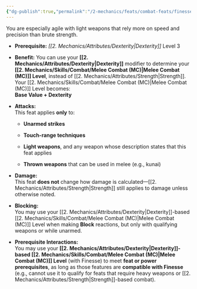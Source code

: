 ```yaml
---
{"dg-publish":true,"permalink":"/2-mechanics/feats/combat-feats/finesse/"}
---
```


You are especially agile with light weapons that rely more on speed and precision than brute strength.

- **Prerequisite:** _[[2. Mechanics/Attributes/Dexterity\|Dexterity]]_ Level 3
    
- **Benefit:** You can use your **[[2. Mechanics/Attributes/Dexterity\|Dexterity]]** modifier to determine your **[[2. Mechanics/Skills/Combat/Melee Combat (MC)\|Melee Combat (MC)]] Level**, instead of [[2. Mechanics/Attributes/Strength\|Strength]]. Your [[2. Mechanics/Skills/Combat/Melee Combat (MC)\|Melee Combat (MC)]] Level becomes:  
    **Base Value + Dexterity**
    
- **Attacks:**  
    This feat applies **only** to:
    
    - **Unarmed strikes**
        
    - **Touch-range techniques**
        
    - **Light weapons**, and any weapon whose description states that this feat applies
        
    - **Thrown weapons** that can be used in melee (e.g., kunai)
        
- **Damage:**  
    This feat **does not** change how damage is calculated—[[2. Mechanics/Attributes/Strength\|Strength]] still applies to damage unless otherwise noted.
    
- **Blocking:**  
    You may use your [[2. Mechanics/Attributes/Dexterity\|Dexterity]]-based [[2. Mechanics/Skills/Combat/Melee Combat (MC)\|Melee Combat (MC)]] Level when making **Block** reactions, but only with qualifying weapons or while unarmed.
    
- **Prerequisite Interactions:**  
    You may use your **[[2. Mechanics/Attributes/Dexterity\|Dexterity]]-based [[2. Mechanics/Skills/Combat/Melee Combat (MC)\|Melee Combat (MC)]] Level** (with Finesse) to meet **feat or power prerequisites**, as long as those features are **compatible with Finesse** (e.g., cannot use it to qualify for feats that require heavy weapons or [[2. Mechanics/Attributes/Strength\|Strength]]-based combat).